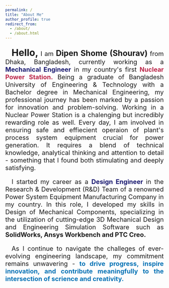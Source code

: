 ```yaml
---
permalink: /
title: "About Me"
author_profile: true
redirect_from: 
  - /about/
  - /about.html
---
```

<html>
<body>

<p style="text-align:justify ;text-indent:20px; font-size:20px;">
<b style="font-size:30px ;">Hello,</b> 
I am <strong style="font-size:25px;">Dipen Shome (Shourav)</strong> from Dhaka, Bangladesh, currently working as a <strong style="color:#191970;">Mechanical Engineer</strong> in my country's first <strong style="color:#BB2649;">Nuclear Power Station.</strong> Being a graduate of Bangladesh University of Engineering & Technology with a Bachelor degree in Mechanical Engineering, my professional journey has been marked by a passion for innovation and problem-solving. Working in a Nuclear Power Station is a chalenging but incredibly rewarding role as well. Every day, I am involved in ensuring safe and effiecient operaion of plant's process system equipment crucial for power generation. It requires a blend of technical knowledge, analytical thinking and attention to detail - something that I found both stimulating and deeply satisfying.</p>

 <p style="text-align:justify; text-indent:20px; font-size:20px;">I started my career as a <strong style="color: #191970;">Design Engineer </strong>in the Research & Development (R&D) Team of a renowned Power System Equipment Manufacturing Company in my country. In this role, I developed my skills in Design of Mechanical Components, specializing in the utilization of cutting-edge 3D Mechanical Design and Engineering Simulation Software such as <strong>SolidWorks, Ansys Workbench and PTC Creo.</strong>
</p>

<p style="text-align:justify; text-indent:20px; font-size:20px;"> As I continue to navigate the challeges of ever-evolving engineering landscape, my commitment remains unwavering - <strong style="color: #0072B5;">to drive progress, inspire innovation, and contribute meaningfully to the intersection of scrience and creativity.</strong> 
</p>

</body>
</html>